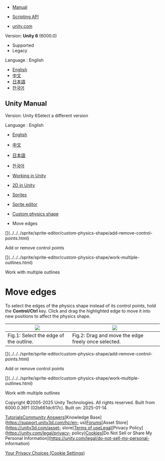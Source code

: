 [](https://docs.unity3d.com)

  * [Manual](../Manual/index.html)
  * [Scripting API](../ScriptReference/index.html)

  * [unity.com](https://unity.com/)

Version: **Unity 6** (6000.0)

  * Supported
  * Legacy

Language : English

  * [English](/Manual/sprite/sprite-editor/custom-physics-shape/move-edges.html)
  * [中文](/cn/current/Manual/sprite/sprite-editor/custom-physics-shape/move-edges.html)
  * [日本語](/ja/current/Manual/sprite/sprite-editor/custom-physics-shape/move-edges.html)
  * [한국어](/kr/current/Manual/sprite/sprite-editor/custom-physics-shape/move-edges.html)

[](https://docs.unity3d.com)

## Unity Manual

Version: Unity 6Select a different version

Language : English

  * [English](/Manual/sprite/sprite-editor/custom-physics-shape/move-edges.html)
  * [中文](/cn/current/Manual/sprite/sprite-editor/custom-physics-shape/move-edges.html)
  * [日本語](/ja/current/Manual/sprite/sprite-editor/custom-physics-shape/move-edges.html)
  * [한국어](/kr/current/Manual/sprite/sprite-editor/custom-physics-shape/move-edges.html)

  * [Working in Unity](../../../working-in-unity.html)
  * [2D in Unity](../../../Unity2D.html)
  * [Sprites](../../../sprite/sprite-landing.html)
  * [Sprite editor](../../../sprite/sprite-editor/sprite-editor-landing.html)
  * [Custom physics shape](../../../sprite/sprite-editor/custom-physics-shape/custom-physics-shape-landing.html)
  * Move edges

[](../../../sprite/sprite-editor/custom-physics-shape/add-remove-control-
points.html)

Add or remove control points

[](../../../sprite/sprite-editor/custom-physics-shape/work-multiple-
outlines.html)

Work with multiple outlines

# Move edges

To select the edges of the physics shape instead of its control points, hold
the **Control/Ctrl** key. Click and drag the highlighted edge to move it into
new positions to affect the physics shape.

![](../../../../uploads/Main/2D-CustomPS-generatedoutline-edge1.png) | ![](../../../../uploads/Main/2D-CustomPS-generatedoutline-edge2.png)  
---|---  
Fig.1: Select the edge of the outline. | Fig.2: Drag and move the edge freely once selected.  
  
[](../../../sprite/sprite-editor/custom-physics-shape/add-remove-control-
points.html)

Add or remove control points

[](../../../sprite/sprite-editor/custom-physics-shape/work-multiple-
outlines.html)

Work with multiple outlines

Copyright ©2005-2025 Unity Technologies. All rights reserved. Built from
6000.0.36f1 (02b661dc617c). Built on: 2025-01-14.

[Tutorials](https://learn.unity.com/)[Community
Answers](https://answers.unity3d.com)[Knowledge
Base](https://support.unity3d.com/hc/en-
us)[Forums](https://forum.unity3d.com)[Asset Store](https://unity3d.com/asset-
store)[Terms of
use](https://docs.unity3d.com/Manual/TermsOfUse.html)[Legal](https://unity.com/legal)[Privacy
Policy](https://unity.com/legal/privacy-
policy)[Cookies](https://unity.com/legal/cookie-policy)[Do Not Sell or Share
My Personal Information](https://unity.com/legal/do-not-sell-my-personal-
information)

[Your Privacy Choices (Cookie Settings)](javascript:void\(0\);)


